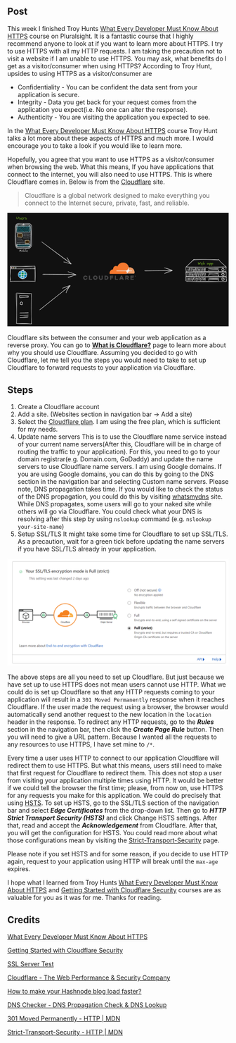 ## Post

This week I finished Troy Hunts [What Every Developer Must Know About HTTPS](https://www.pluralsight.com/courses/https-every-developer-must-know) course on Pluralsight. It is a fantastic course that I highly recommend anyone to look at if you want to learn more about HTTPS. I try to use HTTPS with all my HTTP requests. I am taking the precaution not to visit a website if I am unable to use HTTPS. You may ask, what benefits do I get as a visitor/consumer when using HTTPS? According to Troy Hunt, upsides to using HTTPS as a visitor/consumer are

-   Confidentiality - You can be confident the data sent from your application is secure.
-   Integrity - Data you get back for your request comes from the application you expect(i.e. No one can alter the response).
-   Authenticity - You are visiting the application you expected to see.

In the [What Every Developer Must Know About HTTPS](https://www.pluralsight.com/courses/https-every-developer-must-know) course Troy Hunt talks a lot more about these aspects of HTTPS and much more. I would encourage you to take a look if you would like to learn more.

Hopefully, you agree that you want to use HTTPS as a visitor/consumer when browsing the web. What this means, If you have applications that connect to the internet, you will also need to use HTTPS. This is where Cloudflare comes in. Below is from the [Cloudflare](https://www.cloudflare.com/en-au/what-is-cloudflare/) site.

> Cloudflare is a global network designed to make everything you connect to the Internet secure, private, fast, and reliable.

![requests-via-cloudflare.png](./requests-via-cloudflare.png)

Cloudflare sits between the consumer and your web application as a reverse proxy. You can go to **[What is Cloudflare?](https://www.cloudflare.com/en-au/what-is-cloudflare/)** page to learn more about why you should use Cloudflare. Assuming you decided to go with Cloudflare, let me tell you the steps you would need to take to set up Cloudflare to forward requests to your application via Cloudflare.

## Steps

1. Create a Cloudflare account
2. Add a site. (Websites section in navigation bar → Add a site)
3. Select the [Cloudflare plan](https://www.cloudflare.com/en-au/plans/). I am using the free plan, which is sufficient for my needs.
4. Update name servers
   This is to use the Cloudflare name service instead of your current name servers(After this, Cloudflare will be in charge of routing the traffic to your application). For this, you need to go to your domain registrar(e.g. Domain.com, GoDaddy) and update the name servers to use Cloudflare name servers. I am using Google domains. If you are using Google domains, you can do this by going to the DNS section in the navigation bar and selecting Custom name servers.
   Please note, DNS propagation takes time. If you would like to check the status of the DNS propagation, you could do this by visiting [whatsmydns](https://www.whatsmydns.net/) site. While DNS propagates, some users will go to your naked site while others will go via Cloudflare. You could check what your DNS is resolving after this step by using `nslookup` command (e.g. `nslookup your-site-name`)
5. Setup SSL/TLS
   It might take some time for Cloudflare to set up SSL/TLS. As a precaution, wait for a green tick before updating the name servers if you have SSL/TLS already in your application.

![cloudflare-ssl-tls-setup](./cloudflare-ssl-tls-setup.png)

The above steps are all you need to set up Cloudflare. But just because we have set up to use HTTPS does not mean users cannot use HTTP. What we could do is set up Cloudflare so that any HTTP requests coming to your application will result in a `301 Moved Permanently` response when it reaches Cloudflare. If the user made the request using a browser, the browser would automatically send another request to the new location in the `location` header in the response. To redirect any HTTP requests, go to the **_Rules_** section in the navigation bar, then click the **_Create Page Rule_** button. Then you will need to give a URL pattern. Because I wanted all the requests to any resources to use HTTPS, I have set mine to `/*`.

Every time a user uses HTTP to connect to our application Cloudflare will redirect them to use HTTPS. But what this means, users still need to make that first request for Cloudflare to redirect them. This does not stop a user from visiting your application multiple times using HTTP. It would be better if we could tell the browser the first time; please, from now on, use HTTPS for any requests you make for this application. We could do precisely that using [HSTS](https://developer.mozilla.org/en-US/docs/Web/HTTP/Headers/Strict-Transport-Security). To set up HSTS, go to the SSL/TLS section of the navigation bar and select **_Edge Certificates_** from the drop-down list. Then go to **_HTTP Strict Transport Security (HSTS)_** and click Change HSTS settings. After that, read and accept the **_Acknowledgement_** from Cloudflare. After that, you will get the configuration for HSTS. You could read more about what those configurations mean by visiting the [Strict-Transport-Security](https://developer.mozilla.org/en-US/docs/Web/HTTP/Headers/Strict-Transport-Security) page.

Please note if you set HSTS and for some reason, if you decide to use HTTP again, request to your application using HTTP will break until the `max-age` expires.

I hope what I learned from Troy Hunts [What Every Developer Must Know About HTTPS](https://www.pluralsight.com/courses/https-every-developer-must-know) and [Getting Started with Cloudflare Security](https://www.pluralsight.com/courses/cloudflare-security-getting-started) courses are as valuable for you as it was for me. Thanks for reading.

## Credits

[What Every Developer Must Know About HTTPS](https://www.pluralsight.com/courses/https-every-developer-must-know)

[Getting Started with Cloudflare Security](https://www.pluralsight.com/courses/cloudflare-security-getting-started)

[SSL Server Test](https://www.ssllabs.com/ssltest/)

[Cloudflare - The Web Performance & Security Company](https://www.cloudflare.com/en-au/)

[How to make your Hashnode blog load faster?](https://harshitbudhraja.com/how-to-make-your-hashnode-blog-load-faster)

[DNS Checker - DNS Propagation Check & DNS Lookup](https://www.whatsmydns.net/)

[301 Moved Permanently - HTTP | MDN](https://developer.mozilla.org/en-US/docs/Web/HTTP/Status/301)

[Strict-Transport-Security - HTTP | MDN](https://developer.mozilla.org/en-US/docs/Web/HTTP/Headers/Strict-Transport-Security)
